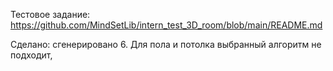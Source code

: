 Тестовое задание: https://github.com/MindSetLib/intern_test_3D_room/blob/main/README.md

Сделано: сгенерировано 6. Для пола и потолка выбранный алгоритм не подходит,  
